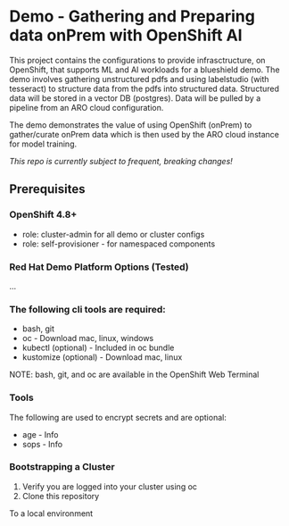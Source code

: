 # Demo - Gathering and Preparing data onPrem with OpenShift AI
This project contains the configurations to provide infrasctructure, on OpenShift, that supports ML and AI workloads for a blueshield demo.  The demo involves gathering unstructured pdfs and using labelstudio (with tesseract) to structure data from the pdfs into structured data.  Structured data will be stored in a vector DB (postgres).  Data will be pulled by a pipeline from an ARO cloud configuration.  

The demo demonstrates the value of using OpenShift (onPrem) to gather/curate onPrem data which is then used by the ARO cloud instance for model training.

_This repo is currently subject to frequent, breaking changes!_

## Prerequisites

### OpenShift 4.8+
- role: cluster-admin for all demo or cluster configs
- role: self-provisioner - for namespaced components

### Red Hat Demo Platform Options (Tested)
...

### The following cli tools are required:
- bash, git
- oc - Download mac, linux, windows
- kubectl (optional) - Included in oc bundle
- kustomize (optional) - Download mac, linux

NOTE: bash, git, and oc are available in the OpenShift Web Terminal

### Tools
The following are used to encrypt secrets and are optional:
- age - Info
- sops - Info
  
### Bootstrapping a Cluster
1. Verify you are logged into your cluster using oc
2. Clone this repository

To a local environment
